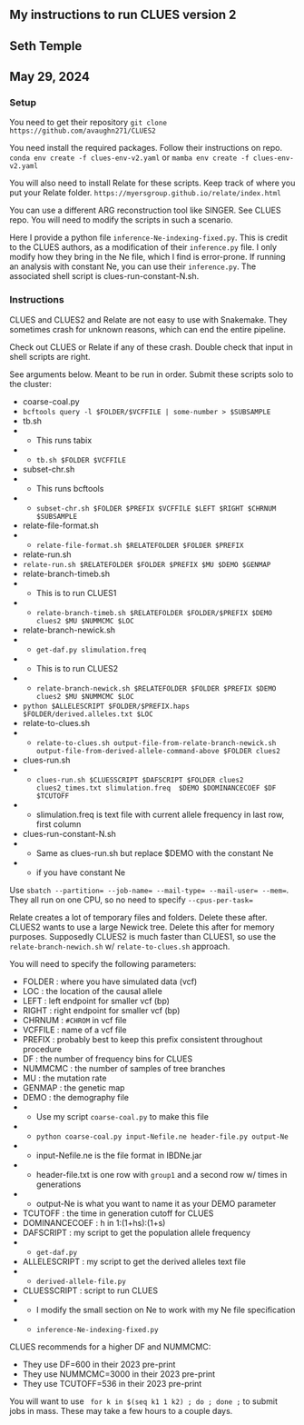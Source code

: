 ## My instructions to run CLUES version 2
## Seth Temple
## May 29, 2024

### Setup

You need to get their repository
`git clone https://github.com/avaughn271/CLUES2`

You need install the required packages. Follow their instructions on repo.
`conda env create -f clues-env-v2.yaml` or `mamba env create -f clues-env-v2.yaml`

You will also need to install Relate for these scripts. Keep track of where you put your Relate folder.
`https://myersgroup.github.io/relate/index.html`

You can use a different ARG reconstruction tool like SINGER. See CLUES repo.
You will need to modify the scripts in such a scenario.

Here I provide a python file `inference-Ne-indexing-fixed.py`.
This is credit to the CLUES authors, as a modification of their `inference.py` file.
I only modify how they bring in the Ne file, which I find is error-prone.
If running an analysis with constant Ne, you can use their `inference.py`.
The associated shell script is clues-run-constant-N.sh.


### Instructions

CLUES and CLUES2 and Relate are not easy to use with Snakemake.
They sometimes crash for unknown reasons, which can end the entire pipeline.

Check out CLUES or Relate if any of these crash.
Double check that input in shell scripts are right.

See arguments below. Meant to be run in order.
Submit these scripts solo to the cluster:
- coarse-coal.py
- `bcftools query -l $FOLDER/$VCFFILE | some-number > $SUBSAMPLE`
- tb.sh 
- - This runs tabix
- - `tb.sh $FOLDER $VCFFILE`
- subset-chr.sh
- - This runs bcftools
- - `subset-chr.sh $FOLDER $PREFIX $VCFFILE $LEFT $RIGHT $CHRNUM $SUBSAMPLE`
- relate-file-format.sh
- - `relate-file-format.sh $RELATEFOLDER $FOLDER $PREFIX`
- relate-run.sh
- `relate-run.sh $RELATEFOLDER $FOLDER $PREFIX $MU $DEMO $GENMAP`
- relate-branch-timeb.sh
- - This is to run CLUES1
- - `relate-branch-timeb.sh $RELATEFOLDER $FOLDER/$PREFIX $DEMO clues2 $MU $NUMMCMC $LOC`
- relate-branch-newick.sh
- - `get-daf.py slimulation.freq`
- - This is to run CLUES2
- - `relate-branch-newick.sh $RELATEFOLDER $FOLDER $PREFIX $DEMO clues2 $MU $NUMMCMC $LOC`
- `python $ALLELESCRIPT $FOLDER/$PREFIX.haps $FOLDER/derived.alleles.txt $LOC`
- relate-to-clues.sh
- - `relate-to-clues.sh output-file-from-relate-branch-newick.sh output-file-from-derived-allele-command-above $FOLDER clues2`
- clues-run.sh
- - `clues-run.sh $CLUESSCRIPT $DAFSCRIPT $FOLDER clues2 clues2_times.txt slimulation.freq  $DEMO $DOMINANCECOEF $DF $TCUTOFF`
- - slimulation.freq is text file with current allele frequency in last row, first column 
- clues-run-constant-N.sh
- - Same as clues-run.sh but replace $DEMO with the constant Ne
- - if you have constant Ne

Use ` sbatch --partition= --job-name= --mail-type= --mail-user= --mem= `.
They all run on one CPU, so no need to specify ` --cpus-per-task= ` 

Relate creates a lot of temporary files and folders. Delete these after.
CLUES2 wants to use a large Newick tree. Delete this after for memory purposes.
Supposedly CLUES2 is much faster than CLUES1, so use the `relate-branch-newich.sh` w/ `relate-to-clues.sh` approach.

You will need to specify the following parameters:
- FOLDER : where you have simulated data (vcf)
- LOC : the location of the causal allele
- LEFT : left endpoint for smaller vcf (bp)
- RIGHT : right endpoint for smaller vcf (bp)
- CHRNUM : `#CHROM` in vcf file
- VCFFILE : name of a vcf file
- PREFIX : probably best to keep this prefix consistent throughout procedure
- DF : the number of frequency bins for CLUES
- NUMMCMC : the number of samples of tree branches
- MU : the mutation rate
- GENMAP : the genetic map
- DEMO : the demography file
- - Use my script ` coarse-coal.py ` to make this file
- - `python coarse-coal.py input-Nefile.ne header-file.py output-Ne `
- - input-Nefile.ne is the file format in IBDNe.jar
- - header-file.txt is one row with `group1` and a second row w/ times in generations
- - output-Ne is what you want to name it as your DEMO parameter
- TCUTOFF : the time in generation cutoff for CLUES
- DOMINANCECOEF : h in 1:(1+hs):(1+s)
- DAFSCRIPT : my script to get the population allele frequency
- - `get-daf.py`
- ALLELESCRIPT : my script to get the derived alleles text file
- - `derived-allele-file.py`
- CLUESSCRIPT : script to run CLUES
- - I modify the small section on Ne to work with my Ne file specification
- - `inference-Ne-indexing-fixed.py`

CLUES recommends for a higher DF and NUMMCMC:
- They use DF=600 in their 2023 pre-print
- They use NUMMCMC=3000 in their 2023 pre-print
- They use TCUTOFF=536 in their 2023 pre-print

You will want to use ` for k in $(seq k1 1 k2) ; do ; done ;` to submit jobs in mass. These may take a few hours to a couple days.

